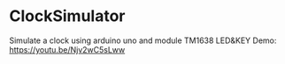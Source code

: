 # ClockSimulator
Simulate a clock using arduino uno and module TM1638 LED&amp;KEY 
Demo: https://youtu.be/Njv2wC5sLww
